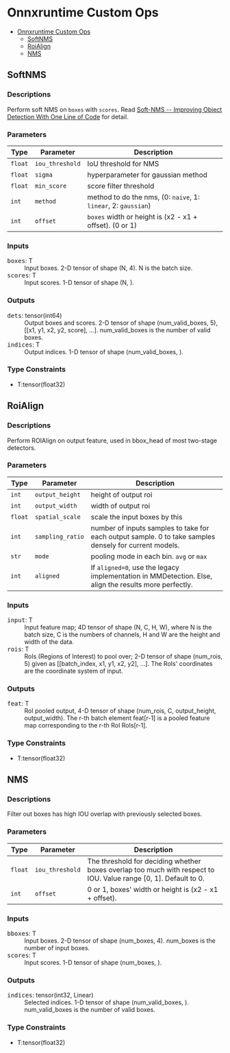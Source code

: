 # Onnxruntime Custom Ops

<!-- TOC -->

- [Onnxruntime Custom Ops](#onnxruntime-custom-ops)
  - [SoftNMS](#softnms)
  - [RoiAlign](#roialign)
  - [NMS](#nms)

<!-- TOC -->

## SoftNMS

<h3>Descriptions</h3>

Perform soft NMS on `boxes` with `scores`. Read [Soft-NMS -- Improving Object Detection With One Line of Code](https://arxiv.org/abs/1704.04503) for detail.

<h3>Parameters</h3>

| Type    | Parameter       | Description                                                    |
| ------- | --------------- | -------------------------------------------------------------- |
| `float` | `iou_threshold` | IoU threshold for NMS                                          |
| `float` | `sigma`         | hyperparameter for gaussian method                             |
| `float` | `min_score`     | score filter threshold                                         |
| `int`   | `method`        | method to do the nms, (0: `naive`, 1: `linear`, 2: `gaussian`) |
| `int`   | `offset`        | `boxes` width or height is (x2 - x1 + offset). (0 or 1)        |

<h3>Inputs</h3>

<dl>
<dt><tt>boxes</tt>: T</dt>
<dd>Input boxes. 2-D tensor of shape (N, 4). N is the batch size.</dd>
<dt><tt>scores</tt>: T</dt>
<dd>Input scores. 1-D tensor of shape (N, ).</dd>
</dl>

<h3>Outputs</h3>

<dl>
<dt><tt>dets</tt>: tensor(int64)</dt>
<dd>Output boxes and scores. 2-D tensor of shape (num_valid_boxes, 5), [[x1, y1, x2, y2, score], ...]. num_valid_boxes is the number of valid boxes.</dd>
<dt><tt>indices</tt>: T</dt>
<dd>Output indices. 1-D tensor of shape (num_valid_boxes, ).</dd>
</dl>

<h3>Type Constraints</h3>

- T:tensor(float32)

## RoiAlign

<h3>Descriptions</h3>

Perform ROIAlign on output feature, used in bbox_head of most two-stage detectors.

<h3>Parameters</h3>

| Type    | Parameter        | Description                                                                                            |
| ------- | ---------------- | ------------------------------------------------------------------------------------------------------ |
| `int`   | `output_height`  | height of output roi                                                                                   |
| `int`   | `output_width`   | width of output roi                                                                                    |
| `float` | `spatial_scale`  | scale the input boxes by this                                                                          |
| `int`   | `sampling_ratio` | number of inputs samples to take for each output sample. 0 to take samples densely for current models. |
| `str`   | `mode`           | pooling mode in each bin. `avg` or `max`                                                               |
| `int`   | `aligned`        | If `aligned=0`, use the legacy implementation in MMDetection. Else, align the results more perfectly.  |

<h3>Inputs</h3>

<dl>
<dt><tt>input</tt>: T</dt>
<dd>Input feature map; 4D tensor of shape (N, C, H, W), where N is the batch size, C is the numbers of channels, H and W are the height and width of the data.</dd>
<dt><tt>rois</tt>: T</dt>
<dd>RoIs (Regions of Interest) to pool over; 2-D tensor of shape (num_rois, 5) given as [[batch_index, x1, y1, x2, y2], ...]. The RoIs' coordinates are the coordinate system of input.</dd>
</dl>

<h3>Outputs</h3>

<dl>
<dt><tt>feat</tt>: T</dt>
<dd>RoI pooled output, 4-D tensor of shape (num_rois, C, output_height, output_width). The r-th batch element feat[r-1] is a pooled feature map corresponding to the r-th RoI RoIs[r-1].<dd>
</dl>

<h3>Type Constraints</h3>

- T:tensor(float32)

## NMS

<h3>Descriptions</h3>

Filter out boxes has high IOU overlap with previously selected boxes.

<h3>Parameters</h3>

| Type    | Parameter       | Description                                                                                                      |
| ------- | --------------- | ---------------------------------------------------------------------------------------------------------------- |
| `float` | `iou_threshold` | The threshold for deciding whether boxes overlap too much with respect to IOU. Value range [0, 1]. Default to 0. |
| `int`   | `offset`        | 0 or 1, boxes' width or height is (x2 - x1 + offset).                                                            |

<h3>Inputs</h3>

<dl>
<dt><tt>bboxes</tt>: T</dt>
<dd>Input boxes. 2-D tensor of shape (num_boxes, 4). num_boxes is the number of input boxes.</dd>
<dt><tt>scores</tt>: T</dt>
<dd>Input scores. 1-D tensor of shape (num_boxes, ).</dd>
</dl>

<h3>Outputs</h3>

<dl>
<dt><tt>indices</tt>: tensor(int32, Linear)</dt>
<dd>Selected indices. 1-D tensor of shape (num_valid_boxes, ). num_valid_boxes is the number of valid boxes.</dd>
</dl>

<h3>Type Constraints</h3>

- T:tensor(float32)
